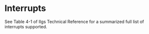 # Interrupts

See Table 4-1 of IIgs Technical Reference for a summarized full list of
interrupts supported.
